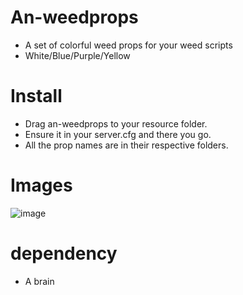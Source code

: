 # An-weedprops
- A set of colorful weed props for your weed scripts
- White/Blue/Purple/Yellow

# Install
- Drag an-weedprops to your resource folder.
- Ensure it in your server.cfg and there you go.
- All the prop names are in their respective folders.

# Images
![image](https://github.com/user-attachments/assets/87838941-83c3-49da-b5b9-34d9f8821cad)

# dependency 
- A brain
